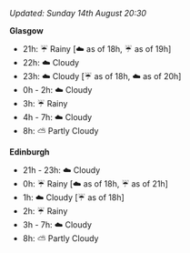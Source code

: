 *Updated: Sunday 14th August 20:30*

**Glasgow**

* 21h: :umbrella: Rainy [:cloud: as of 18h, :umbrella: as of 19h]
* 22h: :cloud: Cloudy
* 23h: :cloud: Cloudy [:umbrella: as of 18h, :cloud: as of 20h]
* 0h - 2h: :cloud: Cloudy
* 3h: :umbrella: Rainy
* 4h - 7h: :cloud: Cloudy
* 8h: :partly_sunny: Partly Cloudy

**Edinburgh**

* 21h - 23h: :cloud: Cloudy
* 0h: :umbrella: Rainy [:cloud: as of 18h, :umbrella: as of 21h]
* 1h: :cloud: Cloudy [:umbrella: as of 18h]
* 2h: :umbrella: Rainy
* 3h - 7h: :cloud: Cloudy
* 8h: :partly_sunny: Partly Cloudy

